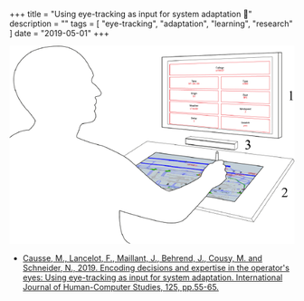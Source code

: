 +++
title = "Using eye-tracking as input for system adaptation :eyes:"
description = ""
tags = [
    "eye-tracking",
    "adaptation",
    "learning",
    "research"
]
date = "2019-05-01"
+++

![xp setup](/2019_eye_tracking_adaptation/paper_xp_eye_tracking_adaptation.png)

- [Causse, M., Lancelot, F., Maillant, J., Behrend, J., Cousy, M. and Schneider, N., 2019. Encoding decisions and expertise in the operator's eyes: Using eye-tracking as input for system adaptation. International Journal of Human-Computer Studies, 125, pp.55-65.](https://www.sciencedirect.com/science/article/abs/pii/S1071581918306888)
